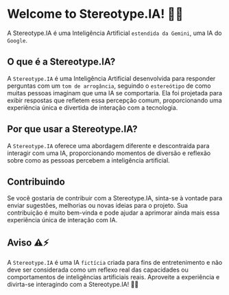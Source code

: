 # Welcome to Stereotype.IA! 🚀🤖

A Stereotype.IA é uma Inteligência Artificial `estendida da Gemini`, uma IA do `Google`.

## O que é a Stereotype.IA?

A `Stereotype.IA` é uma Inteligência Artificial desenvolvida para responder perguntas com um `tom de arrogância`, seguindo o `estereótipo` de como muitas pessoas imaginam que uma IA se comportaria. Ela foi projetada para exibir respostas que refletem essa percepção comum, proporcionando uma experiência única e divertida de interação com a tecnologia.

## Por que usar a Stereotype.IA?

A `Stereotype.IA` oferece uma abordagem diferente e descontraída para interagir com uma IA, proporcionando momentos de diversão e reflexão sobre como as pessoas percebem a inteligência artificial.

## Contribuindo

Se você gostaria de contribuir com a Stereotype.IA, sinta-se à vontade para enviar sugestões, melhorias ou novas ideias para o projeto. Sua contribuição é muito bem-vinda e pode ajudar a aprimorar ainda mais essa experiência única de interação com IA.


## Aviso ⚠️⚡

A `Stereotype.IA` é uma IA `fictícia` criada para fins de entretenimento e não deve ser considerada como um reflexo real das capacidades ou comportamentos de inteligências artificiais reais. Aproveite a experiência e divirta-se interagindo com a Stereotype.IA! 🤖🎉
